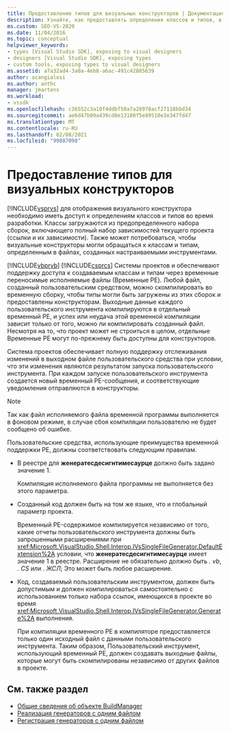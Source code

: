 ```yaml
---
title: Предоставление типов для визуальных конструкторов | Документация Майкрософт
description: Узнайте, как предоставлять определения классов и типов, в том числе в пользовательских инструментах, чтобы Visual Studio могла сделать их доступными для визуальных конструкторов.
ms.custom: SEO-VS-2020
ms.date: 11/04/2016
ms.topic: conceptual
helpviewer_keywords:
- types [Visual Studio SDK], exposing to visual designers
- designers [Visual Studio SDK], exposing types
- custom tools, exposing types to visual designers
ms.assetid: a7a32ad4-3a0a-4eb8-a6ac-491c42885639
author: acangialosi
ms.author: anthc
manager: jmartens
ms.workload:
- vssdk
ms.openlocfilehash: c36552c3a10f4ddbf50a7a28978acf27118bbd34
ms.sourcegitcommit: ae6d47b09a439cd0e13180f5e89510e3e347fd47
ms.translationtype: MT
ms.contentlocale: ru-RU
ms.lasthandoff: 02/08/2021
ms.locfileid: "99887098"
---
```

# <a name="expose-types-to-visual-designers"></a>Предоставление типов для визуальных конструкторов
[!INCLUDE[vsprvs](../../code-quality/includes/vsprvs_md.md)] для отображения визуального конструктора необходимо иметь доступ к определениям классов и типов во время разработки. Классы загружаются из предопределенного набора сборок, включающего полный набор зависимостей текущего проекта (ссылки и их зависимости). Также может потребоваться, чтобы визуальные конструкторы могли обращаться к классам и типам, определенным в файлах, созданных настраиваемыми инструментами.

 [!INCLUDE[vbprvb](../../code-quality/includes/vbprvb_md.md)] [!INCLUDE[csprcs](../../data-tools/includes/csprcs_md.md)] Системы проектов и обеспечивают поддержку доступа к создаваемым классам и типам через временные переносимые исполняемые файлы (Временные PE). Любой файл, созданный пользовательским средством, можно скомпилировать во временную сборку, чтобы типы могли быть загружены из этих сборок и предоставлены конструкторам. Выходные данные каждого пользовательского инструмента компилируются в отдельный временный PE, и успех или неудача этой временной компиляции зависит только от того, можно ли компилировать созданный файл. Несмотря на то, что проект может не строиться в целом, отдельные Временные PE могут по-прежнему быть доступны для конструкторов.

 Система проектов обеспечивает полную поддержку отслеживания изменений в выходном файле пользовательского средства при условии, что эти изменения являются результатом запуска пользовательского инструмента. При каждом запуске пользовательского инструмента создается новый временный PE-сообщения, и соответствующие уведомления отправляются в конструкторы.

> [!NOTE]
> Так как файл исполняемого файла временной программы выполняется в фоновом режиме, в случае сбоя компиляции пользователю не будет сообщено об ошибке.

 Пользовательские средства, использующие преимущества временной поддержки PE, должны соответствовать следующим правилам.

- В реестре для **женератесдесигнтимесаурце** должно быть задано значение 1.

     Компиляция исполняемого файла программы не выполняется без этого параметра.

- Созданный код должен быть на том же языке, что и глобальный параметр проекта.

     Временный PE-содержимое компилируется независимо от того, какие отчеты пользовательского инструмента должны быть запрошенными расширениями при <xref:Microsoft.VisualStudio.Shell.Interop.IVsSingleFileGenerator.DefaultExtension%2A> условии, что **женератесдесигнтимесаурце** имеет значение 1 в реестре. Расширение не обязательно должно быть *. vb*, *. CS* или *. ЖСЛ*; Это может быть любое расширение.

- Код, создаваемый пользовательским инструментом, должен быть допустимым и должен компилироваться самостоятельно с использованием только набора ссылок, имеющихся в проекте во время <xref:Microsoft.VisualStudio.Shell.Interop.IVsSingleFileGenerator.Generate%2A> выполнения.

     При компиляции временного PE в компиляторе предоставляется только один исходный файл с данными пользовательского инструмента. Таким образом, Пользовательский инструмент, использующий временный PE, должен создавать выходные файлы, которые могут быть скомпилированы независимо от других файлов в проекте.

## <a name="see-also"></a>См. также раздел
- [Общие сведения об объекте BuildManager](/previous-versions/8f9kffa8(v=vs.140))
- [Реализация генераторов с одним файлом](../../extensibility/internals/implementing-single-file-generators.md)
- [Регистрация генераторов с одним файлом](../../extensibility/internals/registering-single-file-generators.md)